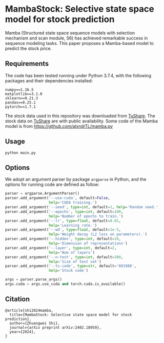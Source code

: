 # MambaStock: Selective state space model for stock prediction

Mamba (Structured state space sequence models with selection mechanism and scan module, S6) has achieved remarkable success in sequence modeling tasks. This paper proposes a Mamba-based model to predict the stock price.

## Requirements

The code has been tested running under Python 3.7.4, with the following packages and their dependencies installed:
```
numpy==1.16.5
matplotlib==3.1.0
sklearn==0.21.3
pandas==0.25.1
pytorch==1.7.1
```

The stock data used in this repository was downloaded from [TuShare](https://tushare.pro/). The stock data on [TuShare](https://tushare.pro/) are with public availability. Some code of the Mamba model is from https://github.com/alxndrTL/mamba.py

## Usage

```
python main.py
```

## Options

We adopt an argument parser by package  `argparse` in Python, and the options for running code are defined as follow:

```python
parser = argparse.ArgumentParser()
parser.add_argument('--use-cuda', default=False,
                    help='CUDA training.')
parser.add_argument('--seed', type=int, default=1, help='Random seed.')
parser.add_argument('--epochs', type=int, default=100,
                    help='Number of epochs to train.')
parser.add_argument('--lr', type=float, default=0.01,
                    help='Learning rate.')
parser.add_argument('--wd', type=float, default=1e-5,
                    help='Weight decay (L2 loss on parameters).')
parser.add_argument('--hidden', type=int, default=16,
                    help='Dimension of representations')
parser.add_argument('--layer', type=int, default=2,
                    help='Num of layers')
parser.add_argument('--n-test', type=int, default=300,
                    help='Size of test set')
parser.add_argument('--ts-code', type=str, default='601988',
                    help='Stock code')                    

args = parser.parse_args()
args.cuda = args.use_cuda and torch.cuda.is_available()
```

## Citation

```
@article{shi2024mamba,
  title={MambaStock: Selective state space model for stock prediction},
  author={Zhuangwei Shi},
  journal={arXiv preprint arXiv:2402.18959},
  year={2024},
}
```